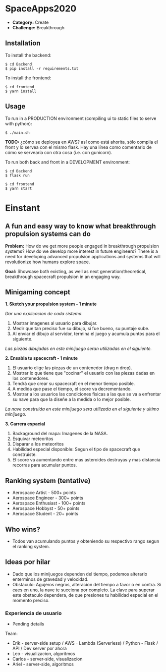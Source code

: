 # SpaceApps2020

- **Category:** Create
- **Challenge:** Breakthrough

## Installation

To install the backend:

```
$ cd Backend
$ pip install -r requirements.txt
```

To install the frontend:

```
$ cd frontend
$ yarn install
```

## Usage

To run in a PRODUCTION environment (compiling ui to static files to serve with python):

```
$ ./main.sh
```

**TODO:** ¿cómo se deployea en AWS? así como está ahorita, sólo compila el front y lo servea con el mismo flask. Hay una línea como comentario de cómo se servearía con otra cosa (i.e. con gunicorn).

To run both back and front in a DEVELOPMENT environment:

```
$ cd Backend
$ flask run
```

```
$ cd frontend
$ yarn start
```

# Einstant
## A fun and easy way to know what breakthrough propulsion systems can do

**Problem:** How do we get more people engaged in breakthrough propulsion systems? 
How do we develop more interest in future engineers?
There is a need for developing advanced propulsion applications and systems that will revolutionize how humans explore space.

**Goal:** Showcase both existing, as well as next generation/theoretical, breakthrough spacecraft propulsion in an engaging way.

## Minigaming concept

**1. Sketch your propulsion system - 1 minute**

*Dar una explicacion de cada sistema.*

1. Mostrar imagenes al usuario para dibujar.
2. Medir que tan preciso fue su dibujo, si fue bueno, su puntaje sube.
3. Al enviar el dibujo al servidor, termina el juego y acumula puntos para el siguiente.

*Las piezas dibujadas en este minijuego seran utilizadas en el siguiente.*

**2. Ensabla tu spacecraft - 1 minute**
1. El usuario elige las piezas de un contenedor (drag n drop).
2. Mostrar lo que tiene que "cocinar" el usuario con las piezas dadas en los contenedores.
3. Tendrá que crear su spacecraft en el menor tiempo posible.
4. A medida que pase el tiempo, el score va decrementando.
5. Mostrar a los usuarios las condiciones fisicas a las que se va a enfrentar su nave para que la diseñe a la medida o lo mejor posible.

*La nave construida en este minijuego sera utilizada en el siguiente y ultimo minijuego.*

**3. Carrera espacial**
1. Backaground del mapa: Imagenes de la NASA.
2. Esquivar meteoritos
3. Disparar a los meteoritos
4. Habilidad especial disponible: Segun el tipo de spacecraft que construiste.
5. El score va aumentando entre mas asteroides destruyas y mas distancia recorras para acumular puntos.

## Ranking system (tentative)
- Aerospace Artist - 500+ points
- Aerospace Engineer - 300+ points
- Aerospace Enthusiast - 100+ points
- Aerospace Hobbyst - 50+ points
- Aerospace Student - 20+ points

## Who wins?
- Todos van acumulando puntos y obteniendo su respectivo rango segun el ranking system.

## Ideas por hilar
- Dado que los minijuegos dependen del tiempo, podemos alterarlo enterminos de gravedad y velocidad.
- Obstaculo: Agujeros negros, alteracion del tiempo a favor o en contra. Si caes en uno, la nave te succiona por completo.
    La clave para superar este obstaculo dependera, de que presiones tu habilidad especial en el momento preciso.

### Experiencia de usuario
- Pending details

Team:
- Erik - server-side setup / AWS - Lambda (Serverless) / Python - Flask / API / Dev server por ahora 
- Leo - visualizacion, algoritmos
- Carlos - server-side, visualizacion
- Ariel - server-side, algoritmos
